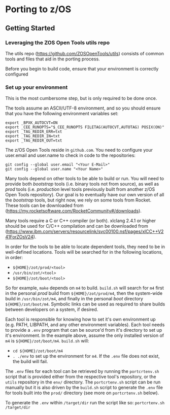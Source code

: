 # Porting to z/OS

## Getting Started

### Leveraging the ZOS Open Tools utils repo

The utils repo (https://github.com/ZOSOpenTools/utils) consists of common tools and files that aid
in the porting process.

Before you begin to build code, ensure that your environment is correctly configured

### Set up your environment

This is the most cumbersome step, but is only required to be done once. 

The tools assume an ASCII/UTF-8 environment, and so you should ensure that you have the following environment
variables set:

```
export _BPXK_AUTOCVT=ON
export _CEE_RUNOPTS="$_CEE_RUNOPTS FILETAG(AUTOCVT,AUTOTAG) POSIX(ON)"
export _TAG_REDIR_ERR=txt
export _TAG_REDIR_IN=txt
export _TAG_REDIR_OUT=txt
```

The z/OS Open Tools reside in `github.com`. You need to configure your user.email and user.name to check in code to the
repositories:

```
git config --global user.email "<Your E-Mail>"
git config --global user.name "<Your Name>"
```

Many tools depend on other tools to be able to build or run. You will need to provide both _bootstrap_ tools 
(i.e. binary tools not from source), as well as _prod_ tools (i.e. _production_ level tools previously built 
from another z/OS Open Tools repository). 
Our goal is to eventually have our own version of all the _bootstrap_ tools, but right now, we rely on some 
tools from Rocket. These tools can be downloaded from (https://my.rocketsoftware.com/RocketCommunity#/downloads). 

Many tools require a C or C++ compiler (or both). xlclang 2.4.1 or higher should be used for C/C++ compilation
and can be downloaded from (https://www.ibm.com/servers/resourcelink/svc00100.nsf/pages/xlCC++V241ForZOsV24). 

In order for the tools to be able to locate dependent tools, they need to be in well-defined locations. 
Tools will be searched for in the following locations, in order:
- `${HOME}/zot/prod/<tool>`
- `/usr/bin/zot/<tool>`
- `${HOME}/zot/boot/<tool>` 

So for example, `make` depends on `m4` to build. `build.sh` will search for `m4` first in the
personal _prod_ build from `${HOME}/zot/prod/m4`, then the system-wide build in `/usr/bin/zot/m4`, and
finally in the personal _boot_ directory `${HOME}/zot/boot/m4`. Symbolic links can be used as required 
to share builds between developers on a system, if desired.

Each tool is responsible for knowing how to set it's own environment up (e.g. PATH, LIBPATH, and any other environment variables).
Each tool needs to provide a `.env` program that can be source'd from it's directory to set up it's environment. 
In the example above, assume the only installed version of `m4` is `${HOME}/zot/boot/m4`. `build.sh` will:
- `cd ${HOME}/zot/boot/m4`
- `. ./env`
to set up the environment for `m4`. If the `.env` file does not exist, the build will fail. 

The `.env` files for each tool can be retrieved by running the `portcrtenv.sh` script that is provided either from the respective tool's repository, or the `utils` repository in the `env/` directory.  The `portcrtenv.sh` script can be run manually but it is also driven by the `build.sh` script to generate the `.env` file for tools built into the `prod/` directory (see more on `portcrtenv.sh` below).

To generate the `.env` within `/target/dir` run the script like so: `portcrtenv.sh /target/dir`

